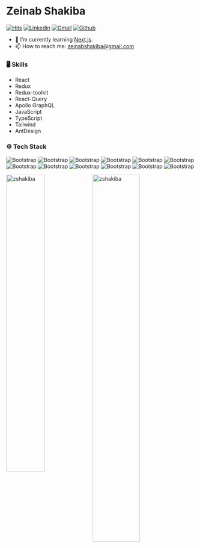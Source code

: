 # Zeinab Shakiba
[![Hits](https://hits.seeyoufarm.com/api/count/incr/badge.svg?url=https%3A%2F%2Fgithub.com%2Fzshakiba%2Fzshakiba&count_bg=%2379C83D&title_bg=%23555555&icon=&icon_color=%23E7E7E7&title=Profile+Views&edge_flat=false)](https://hits.seeyoufarm.com)
[![Linkedin](https://img.shields.io/badge/-LinkedIn-blue?style=flat&logo=Linkedin&logoColor=white)](https://www.linkedin.com/in/zeinabshakiba/)
[![Gmail](https://img.shields.io/badge/-Gmail-c14438?style=flat&logo=Gmail&logoColor=white)](mailto:zshakiba@gmail.com)
[![Github](https://img.shields.io/github/followers/zshakiba?label=Follow&style=social)](https://github.com/zshakiba)



- 🤔 I’m currently learning  [Next.js]([https://learning.oreilly.com/library/view/architecture-patterns-with/9781492052197/preface01.html](https://nextjs.org/docs)).
- 📫 How to reach me: zeinabshakiba@gmail.com



### 🖥 Skills

- React
- Redux
- Redux-toolkit
- React-Query
- Apollo GraphQL
- JavaScript
- TypeScript
- Tailwind
- AntDesign


### ⚙️ Tech Stack
![Bootstrap](https://img.shields.io/badge/-Python-05122A?style=flat-square&logo=Python&color=353535) 
![Bootstrap](https://img.shields.io/badge/-React-05122A?style=flat-square&logo=React&color=353535) 
![Bootstrap](https://img.shields.io/badge/-Redux-05122A?style=flat-square&logo=Redux&color=353535) 
![Bootstrap](https://img.shields.io/badge/-Redux%20Toolkit-05122A?style=flat-square&logo=Redux%20Toolkit&color=353535) 
![Bootstrap](https://img.shields.io/badge/-TanStack%20Query-05122A?style=flat-square&logo=TanStack-Query&color=353535) 
![Bootstrap](https://img.shields.io/badge/-ApoloClient-05122A?style=flat-square&logo=ApoloClient&color=353535) 
![Bootstrap](https://img.shields.io/badge/-Javascript-05122A?style=flat-square&logo=Javascript&color=353535) 
![Bootstrap](https://img.shields.io/badge/-Typescript-05122A?style=flat-square&logo=Typescript&color=353535) 
![Bootstrap](https://img.shields.io/badge/-Vue-05122A?style=flat-square&logo=Vue&color=353535) 
![Bootstrap](https://img.shields.io/badge/-Tailwind-05122A?style=flat-square&logo=Tailwind&color=353535) 
![Bootstrap](https://img.shields.io/badge/-Bootstrap-05122A?style=flat-square&logo=Bootstrap&color=353535) 
![Bootstrap](https://img.shields.io/badge/-Visual%20Studio%20Code-05122A?style=flat-square&logo=Visual-Studio-Code&color=353535)



<div>
  <img width="45%" align="left" src="https://github-readme-stats.vercel.app/api/top-langs?username=zshakiba&show_icons=true&locale=en&layout=compact" alt="zshakiba" />
  <img width="50%"  src="https://github-readme-streak-stats.herokuapp.com/?user=zshakiba&" alt="zshakiba" />
</div>

